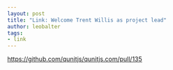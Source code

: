 ```yaml
---
layout: post
title: "Link: Welcome Trent Willis as project lead"
author: leobalter
tags:
- link
---
```


<https://github.com/qunitjs/qunitjs.com/pull/135>
